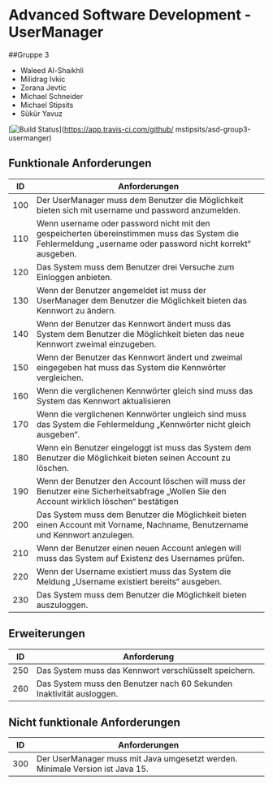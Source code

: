 # Advanced Software Development - UserManager

##Gruppe 3

- Waleed Al-Shaikhli
- Milidrag Ivkic
- Zorana Jevtic
- Michael Schneider
- Michael Stipsits
- Sükür Yavuz

[![Build Status](https://app.travis-ci.com/mstipsits/asd-group3-usermanger.svg?branch=master)](https://app.travis-ci.com/github/
mstipsits/asd-group3-usermanger)

## Funktionale Anforderungen


| ID  | Anforderungen                                                                                                                                             |
|-----|-----------------------------------------------------------------------------------------------------------------------------------------------------------|
| 100 | Der UserManager muss dem Benutzer die Möglichkeit bieten sich mit username und password anzumelden.                                                       |
| 110 | Wenn username oder password nicht mit den gespeicherten übereinstimmen muss das System die Fehlermeldung „username oder password nicht korrekt“ ausgeben. |
| 120 | Das System muss dem Benutzer drei Versuche zum Einloggen anbieten.                                                                                        |
| 130 | Wenn der Benutzer angemeldet ist muss der UserManager dem Benutzer die Möglichkeit bieten das Kennwort zu ändern.                                         |
| 140 | Wenn der Benutzer das Kennwort ändert muss das System dem Benutzer die Möglichkeit bieten das neue Kennwort zweimal einzugeben.                           |
| 150 | Wenn der Benutzer das Kennwort ändert und zweimal eingegeben hat muss das System die Kennwörter vergleichen.                                              |
| 160 | Wenn die verglichenen Kennwörter gleich sind muss das System das Kennwort aktualisieren                                                                   |
| 170 | Wenn die verglichenen Kennwörter ungleich sind muss das System die Fehlermeldung „Kennwörter nicht gleich ausgeben“.                                      |
| 180 | Wenn ein Benutzer eingeloggt ist muss das System dem Benutzer die Möglichkeit bieten seinen Account zu löschen.                                           |
 | 190 | Wenn der Benutzer den Account löschen will muss der Benutzer eine Sicherheitsabfrage „Wollen Sie den Account wirklich löschen“ bestätigen                 |
| 200 | Das System muss dem Benutzer die Möglichkeit bieten einen Account mit Vorname, Nachname, Benutzername und Kennwort anzulegen.                             |
| 210 | Wenn der Benutzer einen neuen Account anlegen will muss das System auf Existenz des Usernames prüfen.                                                     |
| 220 | Wenn der Username existiert muss das System die Meldung „Username existiert bereits“ ausgeben.                                                            |
| 230 | Das System muss dem Benutzer die Möglichkeit bieten auszuloggen.                                                                                          |

## Erweiterungen

| ID  | Anforderung                                                          |
|-----|----------------------------------------------------------------------|
| 250 | Das System muss das Kennwort verschlüsselt speichern.                |
| 260 | Das System muss den Benutzer nach 60 Sekunden Inaktivität ausloggen. |

## Nicht funktionale Anforderungen

| ID  | Anforderungen                                                                 |
|-----|-------------------------------------------------------------------------------|
| 300 | Der UserManager muss mit Java umgesetzt werden. Minimale Version ist Java 15. |

